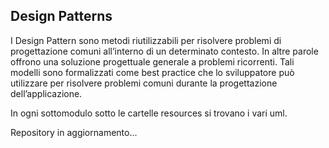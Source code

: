## **Design Patterns**

I Design Pattern sono metodi riutilizzabili per risolvere problemi di progettazione
comuni all’interno di un determinato contesto. In altre parole offrono una soluzione progettuale
generale a problemi ricorrenti. 
Tali modelli sono formalizzati come best practice che lo sviluppatore può utilizzare per risolvere problemi comuni durante la progettazione dell’applicazione.


In ogni sottomodulo sotto le cartelle resources si trovano i vari uml.

Repository in aggiornamento...
